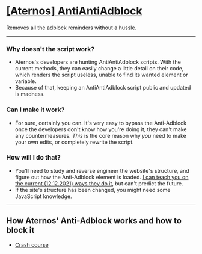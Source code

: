 # [[Aternos] AntiAntiAdblock](https://greasyfork.org/en/scripts/436921-aternos-antiantiadblock)

Removes all the adblock reminders without a hussle.

---
	
### Why doesn't the script work?

* Aternos's developers are hunting AntiAntiAdblock scripts. With the current methods, they can easily change a little detail on their code, which renders the script useless, unable to find its wanted element or variable.
* Because of that, keeping an AntiAntiAdblock script public and updated is madness.

### Can I make it work? 

* For sure, certainly you can. It's very easy to bypass the Anti-Adblock once the developers don't know how you're doing it, they can't make any countermeasures. *This* is the core reason why *you* need to make your own edits, or completely rewrite the script.

### How will I do that?

* You'll need to study and reverse engineer the website's structure, and figure out how the Anti-Adblock element is loaded. [I can teach you on the current (12.12.2021) ways they do it](https://github.com/Hakorr/Userscripts/blob/main/Aternos.com/README.md), but can't predict the future.
* If the site's structure has been changed, you might need some JavaScript knowledge.

---

## How Aternos' Anti-Adblock works and how to block it

* [Crash course](https://github.com/Hakorr/Userscripts/blob/main/Aternos.com/README.md)
